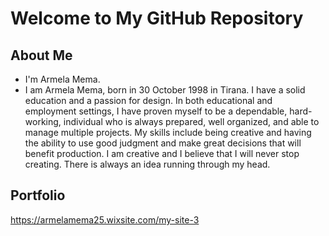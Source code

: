 # Welcome to My GitHub Repository

## About Me
- I'm Armela Mema.
- I am Armela Mema, born in 30 October 1998 in Tirana. I have a solid education and a passion for design. In both educational and employment settings, I have proven myself to be a dependable, hard-working, individual who is always prepared, well organized, and able to manage multiple projects. My skills include being creative and having the ability to use good judgment and make great decisions that will benefit production. I am creative and I believe that I will never stop creating. There is always an idea running through my head.

## Portfolio
https://armelamema25.wixsite.com/my-site-3
